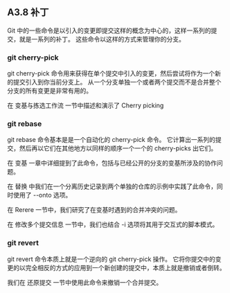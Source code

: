## A3.8 补丁

Git 中的一些命令是以引入的变更即提交这样的概念为中心的，这样一系列的提交，就是一系列的补丁。 这些命令以这样的方式来管理你的分支。

### git cherry-pick

git cherry-pick 命令用来获得在单个提交中引入的变更，然后尝试将作为一个新的提交引入到你当前分支上。 从一个分支单独一个或者两个提交而不是合并整个分支的所有变更是非常有用的。

在 变基与拣选工作流 一节中描述和演示了 Cherry picking

### git rebase

git rebase 命令基本是是一个自动化的 cherry-pick 命令。 它计算出一系列的提交，然后再以它们在其他地方以同样的顺序一个一个的 cherry-picks 出它们。

在 变基 一章中详细提到了此命令，包括与已经公开的分支的变基所涉及的协作问题。

在 替换 中我们在一个分离历史记录到两个单独的仓库的示例中实践了此命令，同时使用了 --onto 选项。

在 Rerere 一节中，我们研究了在变基时遇到的合并冲突的问题。

在 修改多个提交信息 一节中，我们也结合 -i 选项将其用于交互式的脚本模式。

### git revert

git revert 命令本质上就是一个逆向的 git cherry-pick 操作。 它将你提交中的变更的以完全相反的方式的应用到一个新创建的提交中，本质上就是撤销或者倒转。

我们在 还原提交 一节中使用此命令来撤销一个合并提交。